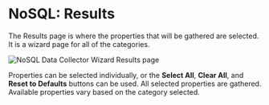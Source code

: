 # NoSQL: Results

The Results page is where the properties that will be gathered are selected. It is a wizard page for
all of the categories.

![NoSQL Data Collector Wizard Results page](/img/product_docs/accessanalyzer/admin/datacollector/adinventory/results.webp)

Properties can be selected individually, or the **Select All**, **Clear All**, and **Reset to
Defaults** buttons can be used. All selected properties are gathered. Available properties vary
based on the category selected.
